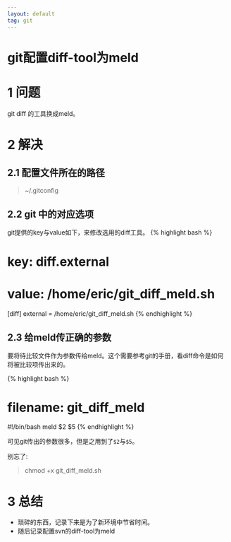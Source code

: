 ```yaml
---
layout: default
tag: git
---
```


git配置diff-tool为meld
=====

1 问题
====

git diff 的工具换成meld。

2 解决
====

2.1 配置文件所在的路径
------------------

> ~/.gitconfig

2.2 git 中的对应选项
----------------

git提供的key与value如下，来修改选用的diff工具。
{% highlight bash %}	
# key: diff.external
# value: /home/eric/git_diff_meld.sh
[diff]
	external = /home/eric/git_diff_meld.sh
{% endhighlight %}

2.3 给meld传正确的参数
------------------
要将待比较文件作为参数传给meld。这个需要参考git的手册，看diff命令是如何将被比较项传出来的。

{% highlight bash %}
# filename: git_diff_meld
#!/bin/bash
meld $2 $5
{% endhighlight %}

可见git传出的参数很多，但是之用到了`$2`与`$5`。

别忘了:
> chmod +x git\_diff\_meld.sh

3 总结
====

- 琐碎的东西，记录下来是为了新环境中节省时间。
- 随后记录配置svn的diff-tool为meld

